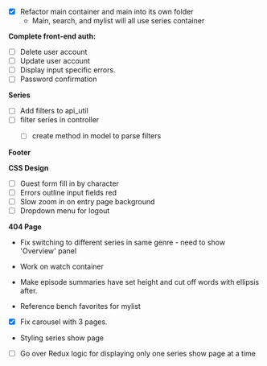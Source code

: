 - [X] Refactor main container and main into its own folder
  - Main, search, and mylist will all use series container

**Complete front-end auth:**
- [ ] Delete user account
- [ ] Update user account
- [ ] Display input specific errors.
- [ ] Password confirmation

**Series**
- [ ] Add filters to api_util
- [ ] filter series in controller
  - [ ] create method in model to parse filters


**Footer**

**CSS Design**
- [ ] Guest form fill in by character
- [ ] Errors outline input fields red
- [ ] Slow zoom in on entry page background
- [ ] Dropdown menu for logout

**404 Page**

- Fix switching to different series in same genre - need to show 'Overview' panel

- Work on watch container

- Make episode summaries have set height and cut off words with ellipsis after.

- Reference bench favorites for mylist

- [x] Fix carousel with 3 pages.



- Styling series show page

- [ ] Go over Redux logic for displaying only one series show page at a time
